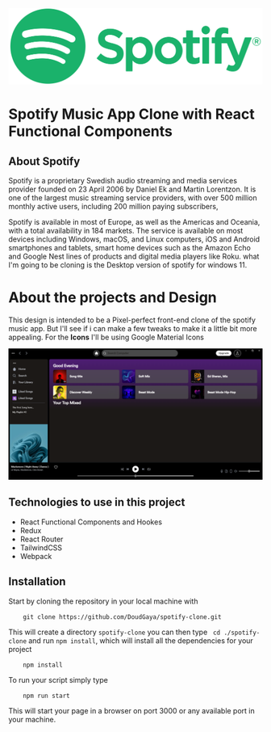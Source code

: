 ![Spotify Logo](./spotify.png)


#  Spotify Music App Clone with React Functional Components
## About Spotify
 Spotify is a proprietary Swedish audio streaming and media services provider founded on 23 April 2006 by Daniel Ek and Martin Lorentzon. It is one of the largest music streaming service providers, with over 500 million monthly active users, including 200 million paying subscribers, 

Spotify is available in most of Europe, as well as the Americas and Oceania, with a total availability in 184 markets. The service is available on most devices including Windows, macOS, and Linux computers, iOS and Android smartphones and tablets, smart home devices such as the Amazon Echo and Google Nest lines of products and digital media players like Roku.
what I'm going to be cloning is the Desktop version of spotify for windows 11.

<h1>About the projects and Design</h1> 

This design is intended to be a Pixel-perfect front-end clone of the spotify music app. But I'll see if i can make a few tweaks to make it a little bit more appealing. For the <b>Icons</b> I'll be using Google Material Icons


![Spotify Logo](./design.png)
## Technologies to use in this project

* React Functional Components and Hookes
* Redux
* React Router
* TailwindCSS
* Webpack

## Installation 
<p>Start by cloning the repository in your local machine with</p> 

```git
    git clone https://github.com/DoudGaya/spotify-clone.git  
```

This will create a directory ` spotify-clone `  you can then type ` cd ./spotify-clone` and run ` npm install `, which will install all the dependencies for your project

```node
    npm install
```

<p>To run your script simply type</p>

```git
    npm run start 
```

This will start your page in a browser on port 3000 or any available port in your machine.
